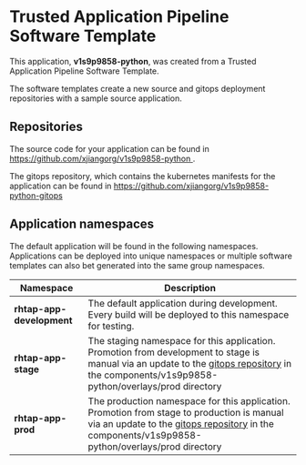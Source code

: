 # Trusted Application Pipeline Software Template

This application, **v1s9p9858-python**, was created from a Trusted Application Pipeline Software Template.

The software templates create a new source and gitops deployment repositories with a sample source application. 

## Repositories

The source code for your application can be found in [https://github.com/xjiangorg/v1s9p9858-python ](https://github.com/xjiangorg/v1s9p9858-python ).
 
The gitops repository, which contains the kubernetes manifests for the application can be found in 
[https://github.com/xjiangorg/v1s9p9858-python-gitops ](https://github.com/xjiangorg/v1s9p9858-python-gitops ) 

## Application namespaces 

The default application will be found in the following namespaces. Applications can be deployed into unique namespaces or multiple software templates can also bet generated into the same group namespaces.  

|  Namespace   |  Description   |  
| -------- | -------- |   
| **rhtap-app-development** | The default application during development. Every build will be deployed to this namespace for testing. | 
| **rhtap-app-stage** | The staging namespace for this application. Promotion from development to stage is manual via an update to the [gitops repository](https://github.com/xjiangorg/v1s9p9858-python-gitops ) in the components/v1s9p9858-python/overlays/prod directory |  
| **rhtap-app-prod** | The production namespace for this application. Promotion from stage to production is manual via an update to the [gitops repository](https://github.com/xjiangorg/v1s9p9858-python-gitops ) in the components/v1s9p9858-python/overlays/prod directory | 